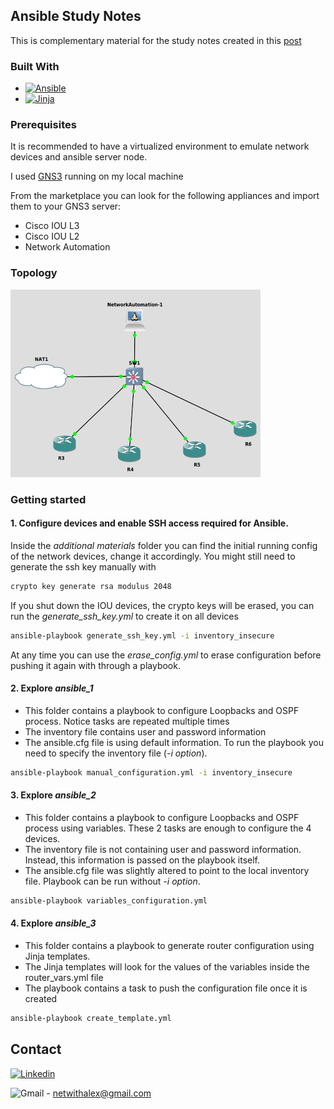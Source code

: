 ## Ansible Study Notes

This is complementary material for the study notes created in this <a href="www.netwhithalex.blog"> post </a>

### Built With

* [![Ansible][Ansible.io]][Ansible-url]
* [![Jinja][Jinja.io]][Jinja-url]

### Prerequisites

It is recommended to have a virtualized environment to emulate network devices and ansible server node.  

I used [GNS3](https://www.gns3.com/) running on my local machine

From the marketplace you can look for the following appliances and import them to your GNS3 server:
* Cisco IOU L3
* Cisco IOU L2
* Network Automation

### Topology

<img src="images/Ans-topo.png" alt="Topology" width="400" height="300">

### Getting started

#### 1. Configure devices and enable SSH access required for Ansible. 
   Inside the _additional materials_ folder you can find the initial running config of the network devices, change it accordingly. You might still need to    generate the ssh key manually with 
   ```sh
   crypto key generate rsa modulus 2048
   ```
   If you shut down the IOU devices, the crypto keys will be erased, you can run the  _generate_ssh_key.yml_  to create it on all devices 
   ```sh
   ansible-playbook generate_ssh_key.yml -i inventory_insecure
   ```
   At any time you can use the _erase_config.yml_ to erase configuration before pushing it again with through a playbook. 

#### 2. Explore _ansible_1_
   * This folder contains a playbook to configure Loopbacks and OSPF process. Notice tasks are repeated multiple times
   * The inventory file contains user and password information
   * The ansible.cfg file is using default information. To run the playbook you need to specify the inventory file (_-i option_).
   ```sh 
   ansible-playbook manual_configuration.yml -i inventory_insecure
   ```
  
#### 3. Explore _ansible_2_
   * This folder contains a playbook to configure Loopbacks and OSPF process using variables. These 2 tasks are enough to configure the 4 devices. 
   * The inventory file is not containing user and password information. Instead, this information is passed on the playbook itself.  
   * The ansible.cfg file was slightly altered to point to the local inventory file. Playbook can be run without _-i option_. 
   ```sh
   ansible-playbook variables_configuration.yml
   ```

#### 4. Explore _ansible_3_
   * This folder contains a playbook to generate router configuration using Jinja templates. 
   * The Jinja templates will look for the values of the variables inside the router_vars.yml file 
   * The playbook contains a task to push the configuration file once it is created
   ```sh
   ansible-playbook create_template.yml
   ```

<!-- CONTACT -->
## Contact

[![Linkedin][linkedin-shield]][linkedin-url]

![Gmail][gmail-shield] - netwithalex@gmail.com



<!-- MARKDOWN LINKS & IMAGES -->
<!-- https://www.markdownguide.org/basic-syntax/#reference-style-links -->

[Ansible.io]: https://img.shields.io/badge/Ansible-000000?style=for-the-badge&logo=ansible
[Ansible-url]: https://www.ansible.com/
[Jinja.io]: https://img.shields.io/badge/Jinja-B41717?style=for-the-badge&logo=jinja
[Jinja-url]: https://jinja.palletsprojects.com/en/3.1.x/templates/
[linkedin-shield]: https://img.shields.io/badge/Linkedin-0A66C2?style=for-the-badge&logo=linkedin
[linkedin-url]: https://www.linkedin.com/in/alejandro-ruiz-s-6080a413b
[gmail-shield]: https://img.shields.io/badge/Gmail-FFFFFF?style=for-the-badge&logo=Gmail
[gmail-url]: netwithalex@gmail.com
